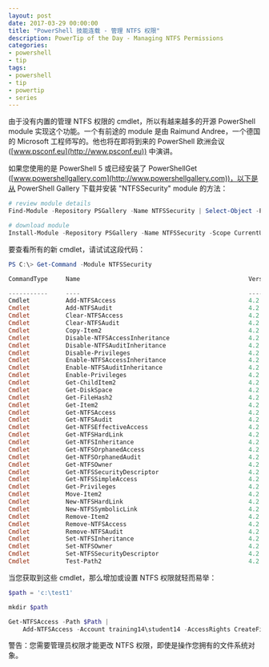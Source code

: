 ```yaml
---
layout: post
date: 2017-03-29 00:00:00
title: "PowerShell 技能连载 - 管理 NTFS 权限"
description: PowerTip of the Day - Managing NTFS Permissions
categories:
- powershell
- tip
tags:
- powershell
- tip
- powertip
- series
---
```

由于没有内置的管理 NTFS 权限的 cmdlet，所以有越来越多的开源 PowerShell module 实现这个功能。一个有前途的 module 是由 Raimund Andree，一个德国的 Microsoft 工程师写的。他也将在即将到来的 PowerShell 欧洲会议 ([www.psconf.eu](http://www.psconf.eu)) 中演讲。

如果您使用的是 PowerShell 5 或已经安装了 PowerShellGet ([www.powershellgallery.com](http://www.powershellgallery.com))，以下是从 PowerShell Gallery 下载并安装 "NTFSSecurity" module 的方法：

```powershell
# review module details
Find-Module -Repository PSGallery -Name NTFSSecurity | Select-Object -Property * | Out-GridView

# download module
Install-Module -Repository PSGallery -Name NTFSSecurity -Scope CurrentUser
```

要查看所有的新 cmdlet，请试试这段代码：

```powershell
PS C:\> Get-Command -Module NTFSSecurity

CommandType     Name                                               Version

-----------     ----                                               -------
Cmdlet          Add-NTFSAccess                                     4.2.3
Cmdlet          Add-NTFSAudit                                      4.2.3
Cmdlet          Clear-NTFSAccess                                   4.2.3
Cmdlet          Clear-NTFSAudit                                    4.2.3
Cmdlet          Copy-Item2                                         4.2.3
Cmdlet          Disable-NTFSAccessInheritance                      4.2.3
Cmdlet          Disable-NTFSAuditInheritance                       4.2.3
Cmdlet          Disable-Privileges                                 4.2.3
Cmdlet          Enable-NTFSAccessInheritance                       4.2.3
Cmdlet          Enable-NTFSAuditInheritance                        4.2.3
Cmdlet          Enable-Privileges                                  4.2.3
Cmdlet          Get-ChildItem2                                     4.2.3
Cmdlet          Get-DiskSpace                                      4.2.3
Cmdlet          Get-FileHash2                                      4.2.3
Cmdlet          Get-Item2                                          4.2.3
Cmdlet          Get-NTFSAccess                                     4.2.3
Cmdlet          Get-NTFSAudit                                      4.2.3
Cmdlet          Get-NTFSEffectiveAccess                            4.2.3
Cmdlet          Get-NTFSHardLink                                   4.2.3
Cmdlet          Get-NTFSInheritance                                4.2.3
Cmdlet          Get-NTFSOrphanedAccess                             4.2.3
Cmdlet          Get-NTFSOrphanedAudit                              4.2.3
Cmdlet          Get-NTFSOwner                                      4.2.3
Cmdlet          Get-NTFSSecurityDescriptor                         4.2.3
Cmdlet          Get-NTFSSimpleAccess                               4.2.3
Cmdlet          Get-Privileges                                     4.2.3
Cmdlet          Move-Item2                                         4.2.3
Cmdlet          New-NTFSHardLink                                   4.2.3
Cmdlet          New-NTFSSymbolicLink                               4.2.3
Cmdlet          Remove-Item2                                       4.2.3
Cmdlet          Remove-NTFSAccess                                  4.2.3
Cmdlet          Remove-NTFSAudit                                   4.2.3
Cmdlet          Set-NTFSInheritance                                4.2.3
Cmdlet          Set-NTFSOwner                                      4.2.3
Cmdlet          Set-NTFSSecurityDescriptor                         4.2.3
Cmdlet          Test-Path2                                         4.2.3
```

当您获取到这些 cmdlet，那么增加或设置 NTFS 权限就轻而易举：

```powershell
$path = 'c:\test1'

mkdir $path

Get-NTFSAccess -Path $Path |
    Add-NTFSAccess -Account training14\student14 -AccessRights CreateFiles -AccessType Allow
```

警告：您需要管理员权限才能更改 NTFS 权限，即使是操作您拥有的文件系统对象。

<!--本文国际来源：[Managing NTFS Permissions](http://community.idera.com/powershell/powertips/b/tips/posts/managing-ntfs-permissions1)-->
